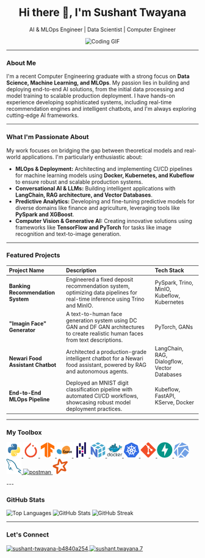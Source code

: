 <div align="center">
  <h1>Hi there 👋, I'm Sushant Twayana</h1>
  <p>AI & MLOps Engineer | Data Scientist | Computer Engineer</p>
</div>

<div align="center">
  <img src="https://media.giphy.com/media/RbDKaczqWovIugyJmW/giphy.gif" alt="Coding GIF" width="420" />
</div>

---

### **About Me**

I'm a recent Computer Engineering graduate with a strong focus on **Data Science, Machine Learning, and MLOps**. My passion lies in building and deploying end-to-end AI solutions, from the initial data processing and model training to scalable production deployment. I have hands-on experience developing sophisticated systems, including real-time recommendation engines and intelligent chatbots, and I'm always exploring cutting-edge AI frameworks.

---

### **What I'm Passionate About**

My work focuses on bridging the gap between theoretical models and real-world applications. I'm particularly enthusiastic about:

* **MLOps & Deployment:** Architecting and implementing CI/CD pipelines for machine learning models using **Docker, Kubernetes, and Kubeflow** to ensure robust and scalable production systems.
* **Conversational AI & LLMs:** Building intelligent applications with **LangChain, RAG architecture, and Vector Databases**.
* **Predictive Analytics:** Developing and fine-tuning predictive models for diverse domains like finance and agriculture, leveraging tools like **PySpark and XGBoost**.
* **Computer Vision & Generative AI:** Creating innovative solutions using frameworks like **TensorFlow and PyTorch** for tasks like image recognition and text-to-image generation.

---

### **Featured Projects**

| Project Name | Description | Tech Stack |
| :--- | :--- | :--- |
| **Banking Recommendation System** | Engineered a fixed deposit recommendation system, optimizing data pipelines for real-time inference using Trino and MinIO. | PySpark, Trino, MinIO, Kubeflow, Kubernetes |
| **"Imagin Face" Generator** | A text-to-human face generation system using DC GAN and DF GAN architectures to create realistic human faces from text descriptions. | PyTorch, GANs |
| **Newari Food Assistant Chatbot** | Architected a production-grade intelligent chatbot for a Newari food assistant, powered by RAG and autonomous agents. | LangChain, RAG, Dialogflow, Vector Databases |
| **End-to-End MLOps Pipeline** | Deployed an MNIST digit classification pipeline with automated CI/CD workflows, showcasing robust model deployment practices. | Kubeflow, FastAPI, KServe, Docker |

---
### **My Toolbox**

<p align="left">
  <a href="https://www.python.org" target="_blank" rel="noreferrer">
    <img src="https://raw.githubusercontent.com/devicons/devicon/master/icons/python/python-original.svg" alt="python" width="40" height="40"/>
  </a>
  <a href="https://pytorch.org/" target="_blank" rel="noreferrer">
    <img src="https://raw.githubusercontent.com/devicons/devicon/master/icons/pytorch/pytorch-original.svg" alt="pytorch" width="40" height="40"/>
  </a>
  <a href="https://www.tensorflow.org" target="_blank" rel="noreferrer">
    <img src="https://raw.githubusercontent.com/devicons/devicon/master/icons/tensorflow/tensorflow-original.svg" alt="tensorflow" width="40" height="40"/>
  </a>
  <a href="https://scikit-learn.org/" target="_blank" rel="noreferrer">
    <img src="https://raw.githubusercontent.com/devicons/devicon/master/icons/scikitlearn/scikitlearn-original.svg" alt="scikit-learn" width="40" height="40"/>
  </a>
  <a href="https://pandas.pydata.org/" target="_blank" rel="noreferrer">
    <img src="https://raw.githubusercontent.com/devicons/devicon/master/icons/pandas/pandas-original.svg" alt="pandas" width="40" height="40"/>
  </a>
  <a href="https://numpy.org/" target="_blank" rel="noreferrer">
    <img src="https://raw.githubusercontent.com/devicons/devicon/master/icons/numpy/numpy-original.svg" alt="numpy" width="40" height="40"/>
  </a>
  <a href="https://www.docker.com/" target="_blank" rel="noreferrer">
    <img src="https://raw.githubusercontent.com/devicons/devicon/master/icons/docker/docker-original-wordmark.svg" alt="docker" width="40" height="40"/>
  </a>
  <a href="https://kubernetes.io/" target="_blank" rel="noreferrer">
    <img src="https://raw.githubusercontent.com/devicons/devicon/master/icons/kubernetes/kubernetes-plain.svg" alt="kubernetes" width="40" height="40"/>
  </a>
  <a href="https://git-scm.com/" target="_blank" rel="noreferrer">
    <img src="https://raw.githubusercontent.com/devicons/devicon/master/icons/git/git-original.svg" alt="git" width="40" height="40"/>
  </a>
  <a href="https://fastapi.tiangolo.com/" target="_blank" rel="noreferrer">
    <img src="https://raw.githubusercontent.com/devicons/devicon/master/icons/fastapi/fastapi-original.svg" alt="fastapi" width="40" height="40"/>
  </a>
  <a href="https://www.kubeflow.org/" target="_blank" rel="noreferrer">
    <img src="https://raw.githubusercontent.com/devicons/devicon/master/icons/kubeflow/kubeflow-plain.svg" alt="kubeflow" width="40" height="40"/>
  </a>
  <a href="https://www.mysql.com/" target="_blank" rel="noreferrer">
    <img src="https://raw.githubusercontent.com/devicons/devicon/master/icons/mysql/mysql-original.svg" alt="mysql" width="40" height="40"/>
  </a>
  <a href="https://www.postman.com/" target="_blank" rel="noreferrer">
    <img src="https://www.vectorlogo.zone/logos/getpostman/getpostman-icon.svg" alt="postman" width="40" height="40"/>
  </a>

  <a href="https://spark.apache.org/" target="_blank" rel="noreferrer">
    <img src="https://raw.githubusercontent.com/devicons/devicon/master/icons/apachespark/apachespark-original.svg" alt="apache-spark" width="40" height="40"/>
  </a>
</p>
---

### **GitHub Stats**

<p>
  <img src="https://github-readme-stats.vercel.app/api/top-langs?username=sushanttwayana&theme=dark&show_icons=true&locale=en&layout=compact" alt="Top Languages" />
  <img src="https://github-readme-stats.vercel.app/api?username=sushanttwayana&theme=dark&show_icons=true&locale=en" alt="GitHub Stats" />
  <img src="https://github-readme-streak-stats.herokuapp.com/?user=sushanttwayana&theme=dark" alt="GitHub Streak" />
</p>

---
### **Let's Connect**

<p align="left">
  <a href="https://www.linkedin.com/in/sushant-twayana-b4840a254/" target="blank">
    <img align="center" src="https://raw.githubusercontent.com/rahuldkjain/github-profile-readme-generator/master/src/images/icons/Social/linked-in-alt.svg" alt="sushant-twayana-b4840a254" height="30" width="40" />
  </a>
  <a href="https://fb.com/sushant.twayana.7" target="blank">
    <img align="center" src="https://raw.githubusercontent.com/rahuldkjain/github-profile-readme-generator/master/src/images/icons/Social/facebook.svg" alt="sushant.twayana.7" height="30" width="40" />
  </a>
</p>

